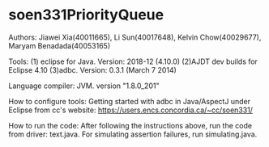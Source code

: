 # soen331PriorityQueue
Authors: Jiawei Xia(40011665), Li Sun(40017648), Kelvin Chow(40029677), Maryam Benadada(40053165)

Tools: 
(1) eclipse for Java. Version: 2018-12 (4.10.0) 
(2)AJDT dev builds for Eclipse 4.10 
(3)adbc. Version: 0.3.1 (March 7 2014)
       
Language compiler: 
JVM. version "1.8.0_201"

How to configure tools: 
Getting started with adbc in Java/AspectJ under Eclipse from cc's website: 
https://users.encs.concordia.ca/~cc/soen331/

How to run the code: 
After following the instructions above, run the code from driver: text.java. 
For simulating assertion failures, run simulating.java.
